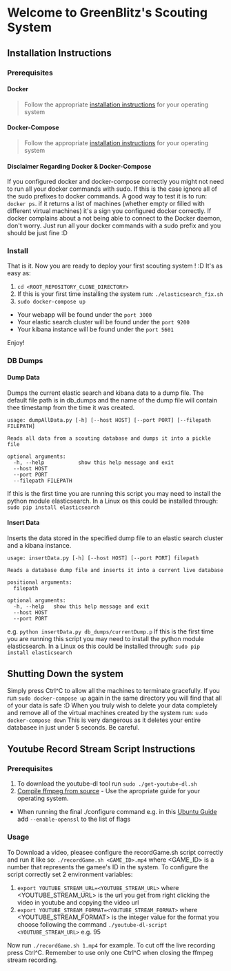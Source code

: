 # Welcome to GreenBlitz's Scouting System

## Installation Instructions
### Prerequisites
#### Docker
>Follow the appropriate [installation instructions](https://docs.docker.com/engine/getstarted/step_one/) for your operating system
#### Docker-Compose
>Follow the appropriate [installation instructions](https://docs.docker.com/compose/install/) for your operating system
#### Disclaimer Regarding Docker & Docker-Compose
If you configured docker and docker-compose correctly you might not need to run all your docker commands with sudo. If this is the case ignore all of the sudo prefixes to docker commands. A good way to test it is to run: `docker ps`. if it returns a list of machines (whether empty or filled with different virtual machines) it's a sign you configured docker correctly. If docker complains about a not being able to connect to the Docker daemon, don't worry. Just run all your docker commands with a sudo prefix and you should be just fine :D
### Install
That is it. Now you are ready to deploy your first scouting system ! :D
It's as easy as:
1. `cd <ROOT_REPOSITORY_CLONE_DIRECTORY>`
2. If this is your first time installing the system run: `./elasticsearch_fix.sh`
3. `sudo docker-compose up`

* Your webapp will be found under the `port 3000`
* Your elastic search cluster will be found under the `port 9200`
* Your kibana instance will be found under the `port 5601`

Enjoy!

### DB Dumps
#### Dump Data
Dumps the current elastic search and kibana data to a dump file. The default file path is in db_dumps and the name of the dump file will contain thee timestamp from the time it was created.
```
usage: dumpAllData.py [-h] [--host HOST] [--port PORT] [--filepath FILEPATH]

Reads all data from a scouting database and dumps it into a pickle file

optional arguments:
  -h, --help           show this help message and exit
  --host HOST
  --port PORT
  --filepath FILEPATH
```
If this is the first time you are running this script you may need to install the python module elasticsearch. In a Linux os this could be installed through: `sudo pip install elasticsearch`
#### Insert Data
Inserts the data stored in the specified dump file to an elastic search cluster and a kibana instance.
```
usage: insertData.py [-h] [--host HOST] [--port PORT] filepath

Reads a database dump file and inserts it into a current live database

positional arguments:
  filepath

optional arguments:
  -h, --help   show this help message and exit
  --host HOST
  --port PORT
```
e.g. `python insertData.py db_dumps/currentDump.p`
If this is the first time you are running this script you may need to install the python module elasticsearch. In a Linux os this could be installed through: `sudo pip install elasticsearch`
## Shutting Down the system
Simply press Ctrl^C to allow all the machines to terminate gracefully. If you run `sudo docker-compose up` again in the same directory you will find that all of your data is safe :D
When you truly wish to delete your data completely and remove all of the virtual machines created by the system run: `sudo docker-compose down`
This is very dangerous as it deletes your entire databasee in just under 5 seconds. Be careful.
## Youtube Record Stream Script Instructions
### Prerequisites
1. To download the youtube-dl tool run `sudo ./get-youtube-dl.sh` 
2. [Compile ffmpeg from source](https://trac.ffmpeg.org/wiki/CompilationGuide) - Use the apropriate guide for your operating system.
* When running the final ./configure command e.g. in this [Ubuntu Guide](https://trac.ffmpeg.org/wiki/CompilationGuide/Ubuntu#ffmpeg) add `--enable-openssl` to the list of flags
### Usage
To Download a video, pleasee configure the recordGame.sh script correctly and run it like so: `./recordGame.sh <GAME_ID>.mp4` where <GAME_ID> is a number that represents the gamee's ID in the system.
To configure the script correctly set 2 environment variables:
1. `export YOUTUBE_STREAM_URL=<YOUTUBE_STREAM_URL>` where <YOUTUBE_STREAM_URL> is the url you get from right clicking the video in youtube and copying the video url
2. `export YOUTUBE_STREAM_FORMAT=<YOUTUBE_STREAM_FORMAT>` where <YOUTUBE_STREAM_FORMAT> is the integer value for the format you choose following the command `./youtube-dl-script <YOUTUBE_STREAM_URL>` e.g. 95

Now run `./recordGame.sh 1.mp4` for example.
To cut off the live recording press Ctrl^C.
Remember to use only one  Ctrl^C when closing the ffmpeg stream recording.


